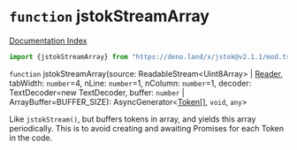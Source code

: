 # `function` jstokStreamArray

[Documentation Index](../README.md)

```ts
import {jstokStreamArray} from "https://deno.land/x/jstok@v2.1.1/mod.ts"
```

`function` jstokStreamArray(source: ReadableStream\<Uint8Array> | [Reader](../private.type.Reader/README.md), tabWidth: `number`=4, nLine: `number`=1, nColumn: `number`=1, decoder: TextDecoder=new TextDecoder, buffer: `number` | ArrayBuffer=BUFFER\_SIZE): AsyncGenerator\<[Token](../class.Token/README.md)\[], `void`, `any`>

Like `jstokStream()`, but buffers tokens in array, and yields this array periodically.
This is to avoid creating and awaiting Promises for each Token in the code.

